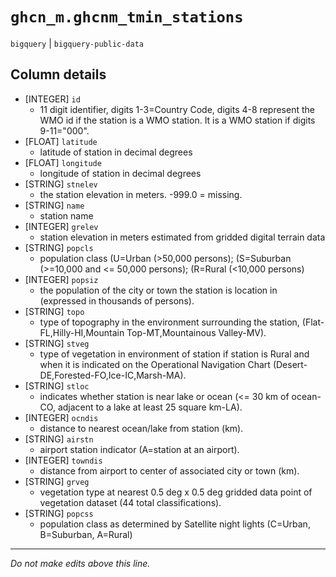 # `ghcn_m.ghcnm_tmin_stations`
`bigquery` | `bigquery-public-data`

## Column details
* [INTEGER]   `id`
  - 11 digit identifier, digits 1-3=Country Code, digits 4-8 represent the WMO id if the station is a WMO station. It is a WMO station if digits 9-11="000".
* [FLOAT]     `latitude`
  - latitude of station in decimal degrees
* [FLOAT]     `longitude`
  - longitude of station in decimal degrees
* [STRING]    `stnelev`
  - the station elevation in meters. -999.0 = missing.
* [STRING]    `name`
  - station name
* [INTEGER]   `grelev`
  - station elevation in meters estimated from gridded digital terrain data
* [STRING]    `popcls`
  - population class (U=Urban (>50,000 persons); (S=Suburban (>=10,000 and <= 50,000 persons); (R=Rural (<10,000 persons)
* [INTEGER]   `popsiz`
  - the population of the city or town the station is location in (expressed in thousands of persons).
* [STRING]    `topo`
  - type of topography in the environment surrounding the station, (Flat-FL,Hilly-HI,Mountain Top-MT,Mountainous Valley-MV).
* [STRING]    `stveg`
  - type of vegetation in environment of station if station is Rural and when it is indicated on the Operational Navigation Chart (Desert-DE,Forested-FO,Ice-IC,Marsh-MA).
* [STRING]    `stloc`
  - indicates whether station is near lake or ocean (<= 30 km of ocean-CO, adjacent to a lake at least 25 square km-LA).
* [INTEGER]   `ocndis`
  - distance to nearest ocean/lake from station (km).
* [STRING]    `airstn`
  - airport station indicator (A=station at an airport).
* [INTEGER]   `towndis`
  - distance from airport to center of associated city or town (km).
* [STRING]    `grveg`
  - vegetation type at nearest 0.5 deg x 0.5 deg gridded data point of vegetation dataset (44 total classifications).
* [STRING]    `popcss`
  - population class as determined by Satellite night lights (C=Urban, B=Suburban, A=Rural)

-------------------------------------------------------------------------------
*Do not make edits above this line.*
